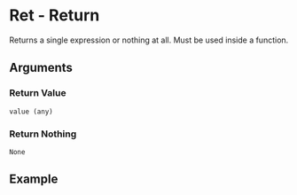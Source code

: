 # Ret - Return

Returns a single expression or nothing at all. Must be used inside a function.

## Arguments

### Return Value

```value (any)```

### Return Nothing

```None```

## Example
<editor :code='`
fun factorial man.
	whe par man 1. ret 1..
	ret tim man factorial sub man 1...
was value factorial 5..
pri value.
`' 
:code-wordier="`
Fun factorial, man!
	When you compare man and one, do a thing. Return one answer!
	Return time, man. Factorials submit, man, one final time...
Was value a factorial or five rats in a trenchcoat?
Print a value, if you want!
`"
output-method='console'></editor>